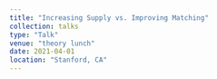 ```yaml
---
title: "Increasing Supply vs. Improving Matching"
collection: talks
type: "Talk"
venue: "theory lunch"
date: 2021-04-01
location: "Stanford, CA"
---
```

